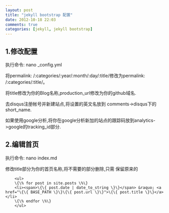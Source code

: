 ```yaml
---
layout: post
title: "jekyll bootstrap 配置"
date: 2012-10-18 22:03
comments: true
categories: [jekyll, jekyll bootstrap]
---
```


## 1.修改配置


执行命令: nano _config.yml

将permalink: /:categories/:year/:month/:day/:title/修改为permalink: /:categories/:title/。

将title修改为你的Blog名称,production_url修改为你的github域名.

去disqus注册帐号并新建站点,将设置的英文名放到 comments->disqus下的short_name.

如果使用google分析,将你在google分析新加的站点的跟踪码放到analytics->google的tracking_id部分.




## 2.编辑首页


执行命令: nano index.md

修改title部分为你的首页名称,将不需要的部分删除,只需 保留原来的

        <ul>
        \{\% for post in site.posts \%\}
        <li><span>\{\{ post.date | date_to_string \}\}</span> &raquo; <a href="\{\{ BASE_PATH \}\}\{\{ post.url \}\}">\{\{ post.title \}\}</a></li>
        \{\% endfor \%\}
        </ul>


